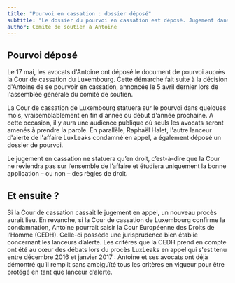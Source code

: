 ```yaml
---
title: "Pourvoi en cassation : dossier déposé"
subtitle: "Le dossier du pourvoi en cassation est déposé. Jugement dans quelques mois."
author: Comité de soutien à Antoine
---
```


## Pourvoi déposé

Le 17 mai, les avocats d'Antoine ont déposé le document de pourvoi auprès la Cour de cassation du Luxembourg. Cette démarche fait suite à la décision d'Antoine de se pourvoir en cassation, annoncée le 5 avril dernier lors de l'assemblée générale du comité de soutien.

La Cour de cassation de Luxembourg statuera sur le pourvoi dans quelques mois, vraisemblablement en fin d'année ou début d'année prochaine. A cette occasion, il y aura une audience publique où seuls les avocats seront amenés à prendre la parole. En parallèle, Raphaël Halet, l'autre lanceur d'alerte de l'affaire LuxLeaks condamné en appel, a également déposé un dossier de pourvoi.

Le jugement en cassation ne statuera qu’en droit, c’est-à-dire que la Cour ne reviendra pas sur l’ensemble de l’affaire et étudiera uniquement la bonne application – ou non – des règles de droit.

## Et ensuite ?

Si la Cour de cassation cassait le jugement en appel, un nouveau procès aurait lieu. En revanche, si la Cour de cassation de Luxembourg confirme la condamnation, Antoine pourrait saisir la Cour Européenne des Droits de l’Homme (CEDH). Celle-ci possède une jurisprudence bien établie concernant les lanceurs d’alerte. Les critères que la CEDH prend en compte ont été au cœur des débats lors du procès LuxLeaks en appel qui s'est tenu entre décembre 2016 et janvier 2017 : Antoine et ses avocats ont déjà démontré qu’il remplit sans ambiguïté tous les critères en vigueur pour être protégé en tant que lanceur d’alerte.
